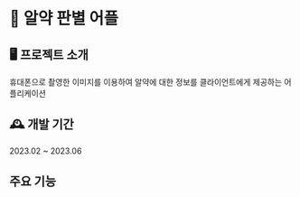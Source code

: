 # :pushpin: 알약 판별 어플 

## 🖥️ 프로젝트 소개
휴대폰으로 촬영한 이미지를 이용하여 알약에 대한 정보를 클라이언트에게 제공하는 어플리케이션
<br>
## 🕰️ 개발 기간
2023.02 ~ 2023.06
<br>
##  주요 기능 

